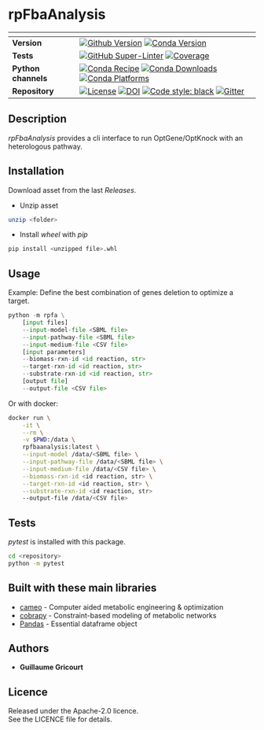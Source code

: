 # rpFbaAnalysis

|<!-- -->|<!-- -->|
|---|---|
|**Version**|[![Github Version](https://img.shields.io/github/v/release/brsynth/rpFbaAnalysis?display_name=tag&sort=semver)](version) [![Conda Version](https://img.shields.io/conda/vn/bioconda/rpfa.svg)](https://anaconda.org/bioconda/rpfa)|
|**Tests**|[![GitHub Super-Linter](https://github.com/brsynth/rpFbaAnalysis/workflows/Tests/badge.svg)](https://github.com/marketplace/actions/super-linter) [![Coverage](https://img.shields.io/coveralls/github/brsynth/rpFbaAnalysis)](coveralls)|
|**Python channels**|[![Conda Recipe](https://img.shields.io/badge/recipe-rpfa-green.svg)](https://anaconda.org/bioconda/rpfa) [![Conda Downloads](https://img.shields.io/conda/dn/bioconda/rpfa.svg)](https://anaconda.org/bioconda/rpfa) [![Conda Platforms](https://img.shields.io/conda/pn/bioconda/rpfa.svg)](https://anaconda.org/bioconda/rpfa)|
|**Repository**|[![License](https://img.shields.io/github/license/brsynth/rpFbaAnalysis)](license) [![DOI](https://zenodo.org/badge/436924636.svg)](https://zenodo.org/badge/latestdoi/436924636) [![Code style: black](https://img.shields.io/badge/code%20style-black-000000.svg)](https://github.com/psf/black) [![Gitter](https://badges.gitter.im/BioRetroSynth/SynBioCAD.svg)](https://gitter.im/BioRetroSynth/SynBioCAD?utm_source=badge&utm_medium=badge&utm_campaign=pr-badge)|


## Description
*rpFbaAnalysis* provides a cli interface to run OptGene/OptKnock with an heterologous pathway.  

## Installation
Download asset from the last *Releases*.  

* Unzip asset  
```sh
unzip <folder>
```  
* Install *wheel* with *pip*  
```sh
pip install <unzipped file>.whl
```

## Usage
Example: Define the best combination of genes deletion to optimize a target.

```python
python -m rpfa \
    [input files]
    --input-model-file <SBML file>
    --input-pathway-file <SBML file>
    --input-medium-file <CSV file>
    [input parameters]
    --biomass-rxn-id <id reaction, str>
    --target-rxn-id <id reaction, str>
    --substrate-rxn-id <id reaction, str>
    [output file]
    --output-file <CSV file>
```
Or with docker:  
```sh
docker run \
    -it \
    --rm \
    -v $PWD:/data \
    rpfbaanalysis:latest \
    --input-model /data/<SBML file> \
    --input-pathway-file /data/<SBML file> \
    --input-medium-file /data/<CSV file> \
    --biomass-rxn-id <id reaction, str> \
    --target-rxn-id <id reaction, str> \
    --substrate-rxn-id <id reaction, str>
    --output-file /data/<CSV file>
```

## Tests
*pytest* is installed with this package.
```bash
cd <repository>
python -m pytest
```

## Built with these main libraries

* [cameo](https://github.com/biosustain/cameo) - Computer aided metabolic engineering & optimization
* [cobrapy](https://github.com/opencobra/cobrapy) - Constraint-based modeling of metabolic networks
* [Pandas](https://github.com/pandas-dev/pandas) - Essential dataframe object

## Authors
* **Guillaume Gricourt**

## Licence
Released under the Apache-2.0 licence.  
See the LICENCE file for details.
